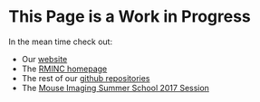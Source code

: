 This Page is a Work in Progress
================================

In the mean time check out:

- Our [website](http://www.mouseimaging.ca/)
- The [RMINC homepage](http://mouse-imaging-centre.github.io/RMINC/)
- The rest of our [github repositories](https://github.com/Mouse-Imaging-Centre)
- The [Mouse Imaging Summer School 2017 Session](https://mouse-imaginc-centre.github.io/summer_school)
